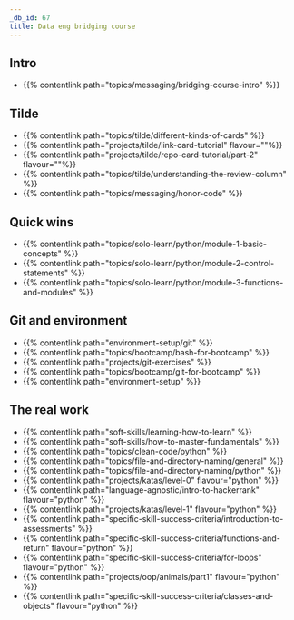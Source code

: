 ```yaml
---
_db_id: 67
title: Data eng bridging course
---
```


## Intro

- {{% contentlink path="topics/messaging/bridging-course-intro" %}}

## Tilde

- {{% contentlink path="topics/tilde/different-kinds-of-cards" %}}
- {{% contentlink path="projects/tilde/link-card-tutorial" flavour=""%}}
- {{% contentlink path="projects/tilde/repo-card-tutorial/part-2" flavour=""%}}
- {{% contentlink path="topics/tilde/understanding-the-review-column" %}}
- {{% contentlink path="topics/messaging/honor-code" %}}

## Quick wins

- {{% contentlink path="topics/solo-learn/python/module-1-basic-concepts" %}}
- {{% contentlink path="topics/solo-learn/python/module-2-control-statements" %}}
- {{% contentlink path="topics/solo-learn/python/module-3-functions-and-modules" %}}

## Git and environment

- {{% contentlink path="environment-setup/git" %}}
- {{% contentlink path="topics/bootcamp/bash-for-bootcamp" %}}
- {{% contentlink path="projects/git-exercises" %}}
- {{% contentlink path="topics/bootcamp/git-for-bootcamp" %}}
- {{% contentlink path="environment-setup" %}}
## The real work

- {{% contentlink path="soft-skills/learning-how-to-learn" %}}
- {{% contentlink path="soft-skills/how-to-master-fundamentals" %}}
- {{% contentlink path="topics/clean-code/python" %}}
- {{% contentlink path="topics/file-and-directory-naming/general" %}}
- {{% contentlink path="topics/file-and-directory-naming/python" %}}
- {{% contentlink path="projects/katas/level-0" flavour="python" %}}
- {{% contentlink path="language-agnostic/intro-to-hackerrank" flavour="python" %}}
- {{% contentlink path="projects/katas/level-1" flavour="python" %}}
- {{% contentlink path="specific-skill-success-criteria/introduction-to-assessments" %}}
- {{% contentlink path="specific-skill-success-criteria/functions-and-return" flavour="python" %}}
- {{% contentlink path="specific-skill-success-criteria/for-loops" flavour="python" %}}
- {{% contentlink path="projects/oop/animals/part1"  flavour="python" %}}
- {{% contentlink path="specific-skill-success-criteria/classes-and-objects" flavour="python" %}}
